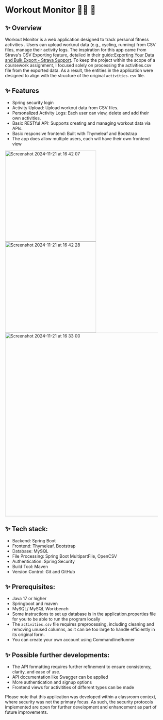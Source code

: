 # Workout Monitor 💪🏻 💫
## ✨ Overview
Workout Monitor is a web application designed to track personal fitness activities . Users can upload workout data (e.g., cycling, running) from CSV files, manage their activity logs. The inspiration for this app came from Strava's CSV Exporting feature, detailed in their guide:[Exporting Your Data and Bulk Export - Strava Support](https://support.strava.com/hc/en-us/articles/216918437-Exporting-your-Data-and-Bulk-Export#:~:text=Hover%20over%20your%20name%20in,archive%E2%80%9D%20on%20the%20next%20page.). To keep the project within the scope of a coursework assignment, I focused solely on processing the activities.csv file from the exported data. As a result, the entities in the application were designed to align with the structure of the original `activities.csv` file. 
## ✨ Features
* Spring security login
* Activity Upload: Upload workout data from CSV files.
* Personalized Activity Logs: Each user can view, delete and add their own activities.
* Basic RESTful API: Supports creating and managing workout data via APIs.
* Basic responsive frontend: Built with Thymeleaf and Bootstrap
* The app does allow multiple users, each will have their own frontend view
<img width="300" alt="Screenshot 2024-11-21 at 16 42 07" src="https://github.com/user-attachments/assets/b2fb26a7-e459-4bd8-9e6e-da8279cbf0c9">
<img width="300" alt="Screenshot 2024-11-21 at 16 42 28" src="https://github.com/user-attachments/assets/8325b049-5f76-424b-be06-4555d63a4901">

<img width="605" alt="Screenshot 2024-11-21 at 16 33 00" src="https://github.com/user-attachments/assets/6238a264-9fd7-48d6-bffc-ce6aa6655239">

## ✨ Tech stack: 
* Backend: Spring Boot
* Frontend: Thymeleaf, Bootstrap
* Database: MySQL
* File Processing: Spring Boot MultipartFile, OpenCSV
* Authentication: Spring Security
* Build Tool: Maven
* Version Control: Git and GitHub
  
## ✨ Prerequisites: 
* Java 17 or higher
* Springboot and maven
* MySQL/ MySQL Workbench
* Some instructions to set up database is in the application.properties file for you to be able to run the program locally
* The `activities.csv` file requires preprocessing, including cleaning and removing unused columns, as it can be too large to handle efficiently in its original form.
* You can create your own account using CommandlineRunner

## ✨ Possible further developments: 
* The API formatting requires further refinement to ensure consistency, clarity, and ease of use.
* API documentation like Swagger can be applied
* More authentication and signup options
* Frontend views for activitities of different types can be made

Please note that this application was developed within a classroom context, where security was not the primary focus. As such, the security protocols implemented are open for further development and enhancement as part of future improvements.
